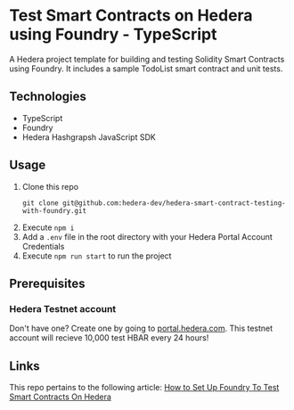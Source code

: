 # Test Smart Contracts on Hedera using Foundry - TypeScript
A Hedera project template for building and testing Solidity Smart Contracts using Foundry. It includes a sample TodoList smart contract and unit tests.

## Technologies

* TypeScript
* Foundry
* Hedera Hashgrapsh JavaScript SDK

## Usage

1. Clone this repo
    ```shell
    git clone git@github.com:hedera-dev/hedera-smart-contract-testing-with-foundry.git
    ```
2. Execute ```npm i```
3. Add a `.env` file in the root directory with your Hedera Portal Account Credentials
4. Execute ```npm run start``` to run the project
   
## Prerequisites

### Hedera Testnet account
Don't have one? Create one by going to [portal.hedera.com](https://portal.hedera.com/register). This testnet account will recieve 10,000 test HBAR every 24 hours!

## Links

This repo pertains to the following article:
[How to Set Up Foundry To Test Smart Contracts On Hedera](https://hedera.com/blog/how-to-set-up-foundry-to-test-smart-contracts-on-hedera)
